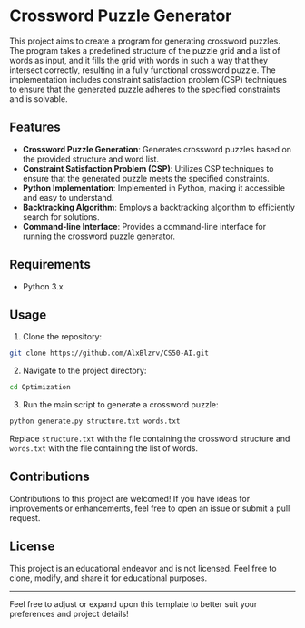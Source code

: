 # Crossword Puzzle Generator

This project aims to create a program for generating crossword puzzles. The program takes a predefined structure of the puzzle grid and a list of words as input, and it fills the grid with words in such a way that they intersect correctly, resulting in a fully functional crossword puzzle. The implementation includes constraint satisfaction problem (CSP) techniques to ensure that the generated puzzle adheres to the specified constraints and is solvable.

## Features

- **Crossword Puzzle Generation**: Generates crossword puzzles based on the provided structure and word list.
- **Constraint Satisfaction Problem (CSP)**: Utilizes CSP techniques to ensure that the generated puzzle meets the specified constraints.
- **Python Implementation**: Implemented in Python, making it accessible and easy to understand.
- **Backtracking Algorithm**: Employs a backtracking algorithm to efficiently search for solutions.
- **Command-line Interface**: Provides a command-line interface for running the crossword puzzle generator.

## Requirements

- Python 3.x

## Usage

1. Clone the repository:

```bash
git clone https://github.com/AlxBlzrv/CS50-AI.git
```

2. Navigate to the project directory:

```bash
cd Optimization
```

3. Run the main script to generate a crossword puzzle:

```bash
python generate.py structure.txt words.txt
```

Replace `structure.txt` with the file containing the crossword structure and `words.txt` with the file containing the list of words.

## Contributions

Contributions to this project are welcomed! If you have ideas for improvements or enhancements, feel free to open an issue or submit a pull request.

## License

This project is an educational endeavor and is not licensed. Feel free to clone, modify, and share it for educational purposes.

---

Feel free to adjust or expand upon this template to better suit your preferences and project details!
